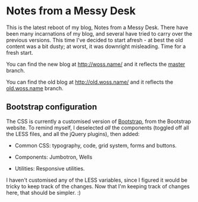 # Notes from a Messy Desk

This is the latest reboot of my blog, Notes from a Messy Desk. There have been
many incarnations of my blog, and several have tried to carry over the previous
versions. This time I've decided to start afresh - at best the old content was
a bit dusty; at worst, it was downright misleading. Time for a fresh start.

You can find the new blog at <http://woss.name/> and it reflects the
[master](https://github.com/mathie/mathie.github.io/tree/master) branch.

You can find the old blog at <http://old.woss.name/> and it reflects the
[old.woss.name](https://github.com/mathie/mathie.github.io/tree/old.woss.name)
branch.

## Bootstrap configuration

The CSS is currently a customised version of
[Bootstrap](http://getbootstrap.com/), from the Bootstrap website. To remind
myself, I deselected *all* the components (toggled off all the LESS files, and
all the jQuery plugins), then added:

* Common CSS: typography, code, grid system, forms and buttons.

* Components: Jumbotron, Wells

* Utilities: Responsive utilities.

I haven't customised any of the LESS variables, since I figured it would be
tricky to keep track of the changes. Now that I'm keeping track of changes
here, that should be simpler. :)
